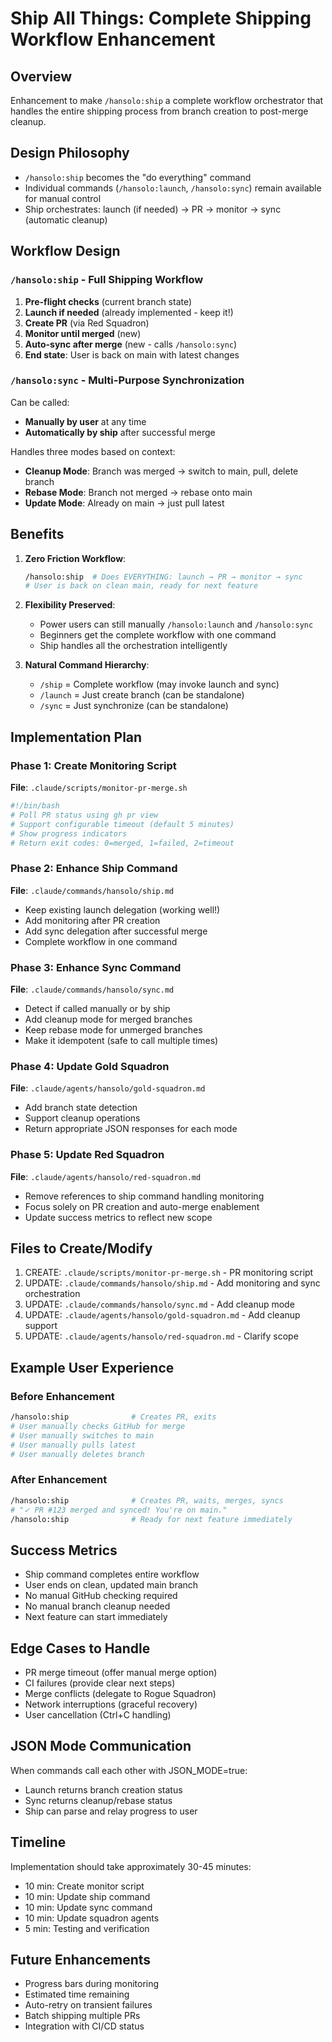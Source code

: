 # Ship All Things: Complete Shipping Workflow Enhancement

## Overview
Enhancement to make `/hansolo:ship` a complete workflow orchestrator that handles the entire shipping process from branch creation to post-merge cleanup.

## Design Philosophy
- `/hansolo:ship` becomes the "do everything" command
- Individual commands (`/hansolo:launch`, `/hansolo:sync`) remain available for manual control
- Ship orchestrates: launch (if needed) → PR → monitor → sync (automatic cleanup)

## Workflow Design

### `/hansolo:ship` - Full Shipping Workflow
1. **Pre-flight checks** (current branch state)
2. **Launch if needed** (already implemented - keep it!)
3. **Create PR** (via Red Squadron)
4. **Monitor until merged** (new)
5. **Auto-sync after merge** (new - calls `/hansolo:sync`)
6. **End state**: User is back on main with latest changes

### `/hansolo:sync` - Multi-Purpose Synchronization
Can be called:
- **Manually by user** at any time
- **Automatically by ship** after successful merge

Handles three modes based on context:
- **Cleanup Mode**: Branch was merged → switch to main, pull, delete branch
- **Rebase Mode**: Branch not merged → rebase onto main
- **Update Mode**: Already on main → just pull latest

## Benefits

1. **Zero Friction Workflow**:
   ```bash
   /hansolo:ship  # Does EVERYTHING: launch → PR → monitor → sync
   # User is back on clean main, ready for next feature
   ```

2. **Flexibility Preserved**:
   - Power users can still manually `/hansolo:launch` and `/hansolo:sync`
   - Beginners get the complete workflow with one command
   - Ship handles all the orchestration intelligently

3. **Natural Command Hierarchy**:
   - `/ship` = Complete workflow (may invoke launch and sync)
   - `/launch` = Just create branch (can be standalone)
   - `/sync` = Just synchronize (can be standalone)

## Implementation Plan

### Phase 1: Create Monitoring Script
**File**: `.claude/scripts/monitor-pr-merge.sh`
```bash
#!/bin/bash
# Poll PR status using gh pr view
# Support configurable timeout (default 5 minutes)
# Show progress indicators
# Return exit codes: 0=merged, 1=failed, 2=timeout
```

### Phase 2: Enhance Ship Command
**File**: `.claude/commands/hansolo/ship.md`
- Keep existing launch delegation (working well!)
- Add monitoring after PR creation
- Add sync delegation after successful merge
- Complete workflow in one command

### Phase 3: Enhance Sync Command
**File**: `.claude/commands/hansolo/sync.md`
- Detect if called manually or by ship
- Add cleanup mode for merged branches
- Keep rebase mode for unmerged branches
- Make it idempotent (safe to call multiple times)

### Phase 4: Update Gold Squadron
**File**: `.claude/agents/hansolo/gold-squadron.md`
- Add branch state detection
- Support cleanup operations
- Return appropriate JSON responses for each mode

### Phase 5: Update Red Squadron
**File**: `.claude/agents/hansolo/red-squadron.md`
- Remove references to ship command handling monitoring
- Focus solely on PR creation and auto-merge enablement
- Update success metrics to reflect new scope

## Files to Create/Modify
1. CREATE: `.claude/scripts/monitor-pr-merge.sh` - PR monitoring script
2. UPDATE: `.claude/commands/hansolo/ship.md` - Add monitoring and sync orchestration
3. UPDATE: `.claude/commands/hansolo/sync.md` - Add cleanup mode
4. UPDATE: `.claude/agents/hansolo/gold-squadron.md` - Add cleanup support
5. UPDATE: `.claude/agents/hansolo/red-squadron.md` - Clarify scope

## Example User Experience

### Before Enhancement
```bash
/hansolo:ship              # Creates PR, exits
# User manually checks GitHub for merge
# User manually switches to main
# User manually pulls latest
# User manually deletes branch
```

### After Enhancement
```bash
/hansolo:ship              # Creates PR, waits, merges, syncs
# "✓ PR #123 merged and synced! You're on main."
/hansolo:ship              # Ready for next feature immediately
```

## Success Metrics
- Ship command completes entire workflow
- User ends on clean, updated main branch
- No manual GitHub checking required
- No manual branch cleanup needed
- Next feature can start immediately

## Edge Cases to Handle
- PR merge timeout (offer manual merge option)
- CI failures (provide clear next steps)
- Merge conflicts (delegate to Rogue Squadron)
- Network interruptions (graceful recovery)
- User cancellation (Ctrl+C handling)

## JSON Mode Communication
When commands call each other with JSON_MODE=true:
- Launch returns branch creation status
- Sync returns cleanup/rebase status
- Ship can parse and relay progress to user

## Timeline
Implementation should take approximately 30-45 minutes:
- 10 min: Create monitor script
- 10 min: Update ship command
- 10 min: Update sync command
- 10 min: Update squadron agents
- 5 min: Testing and verification

## Future Enhancements
- Progress bars during monitoring
- Estimated time remaining
- Auto-retry on transient failures
- Batch shipping multiple PRs
- Integration with CI/CD status